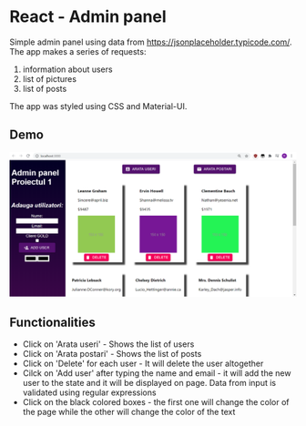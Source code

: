 # React - Admin panel

Simple admin panel using data from https://jsonplaceholder.typicode.com/. The app makes a series of requests:
1. information about users
1. list of pictures
1. list of posts

The app was styled using CSS and Material-UI.

## Demo

![Demonstration](demo.png)

## Functionalities

* Click on 'Arata useri' - Shows the list of users
* Click on 'Arata postari' - Shows the list of posts
* Click on 'Delete' for each user - It will delete the user altogether
* Cilck on 'Add user' after typing the name and email - it will add the new user to the state and it will be displayed on page. Data from input is validated using regular expressions
* Click on the black colored boxes - the first one will change the color of the page while the other will change the color of the text
